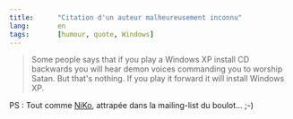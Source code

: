```yaml
---
title:      "Citation d'un auteur malheureusement inconnu"
lang:       en
tags:       [humour, quote, Windows]
---
```


> Some people says that if you play a Windows XP install CD backwards you will hear demon voices commanding you to worship Satan. But that's nothing. If you play it forward it will install Windows XP.


PS : Tout comme [NiKo](http://www.prendreuncafe.com/blog/2006/06/19/471-windows-is-evil), attrapée dans la mailing-list du boulot… ;-)
